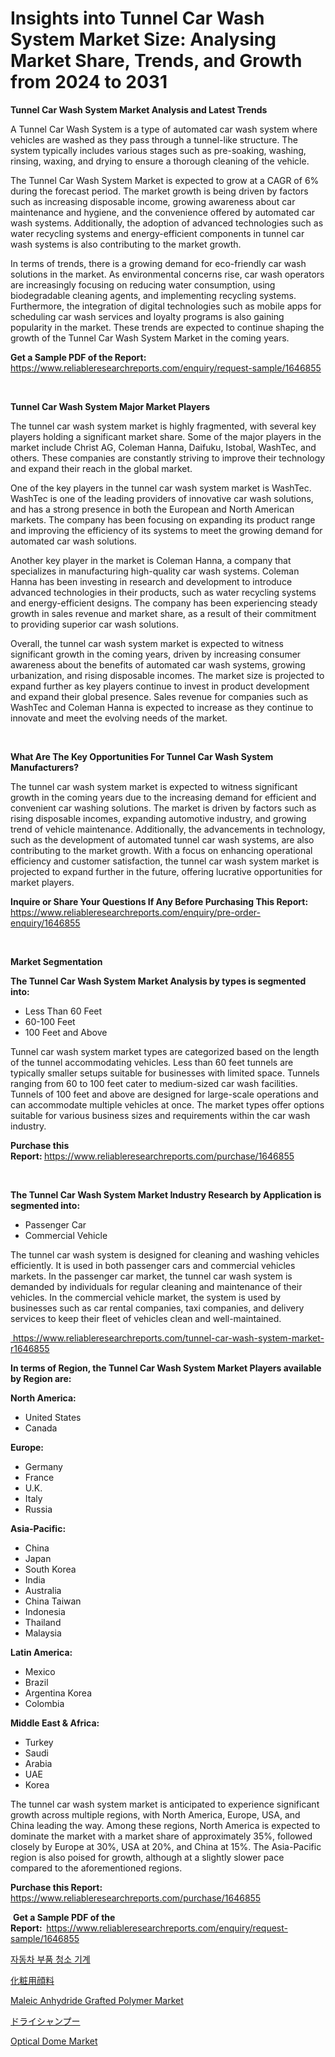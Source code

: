 <p><h1>Insights into Tunnel Car Wash System Market Size: Analysing Market Share, Trends, and Growth from 2024 to 2031</h1></p><p><strong>Tunnel Car Wash System Market Analysis and Latest Trends</strong></p>
<p><p>A Tunnel Car Wash System is a type of automated car wash system where vehicles are washed as they pass through a tunnel-like structure. The system typically includes various stages such as pre-soaking, washing, rinsing, waxing, and drying to ensure a thorough cleaning of the vehicle.</p><p>The Tunnel Car Wash System Market is expected to grow at a CAGR of 6% during the forecast period. The market growth is being driven by factors such as increasing disposable income, growing awareness about car maintenance and hygiene, and the convenience offered by automated car wash systems. Additionally, the adoption of advanced technologies such as water recycling systems and energy-efficient components in tunnel car wash systems is also contributing to the market growth.</p><p>In terms of trends, there is a growing demand for eco-friendly car wash solutions in the market. As environmental concerns rise, car wash operators are increasingly focusing on reducing water consumption, using biodegradable cleaning agents, and implementing recycling systems. Furthermore, the integration of digital technologies such as mobile apps for scheduling car wash services and loyalty programs is also gaining popularity in the market. These trends are expected to continue shaping the growth of the Tunnel Car Wash System Market in the coming years.</p></p>
<p><strong>Get a Sample PDF of the Report:&nbsp;</strong> <a href="https://www.reliableresearchreports.com/enquiry/request-sample/1646855">https://www.reliableresearchreports.com/enquiry/request-sample/1646855</a></p>
<p>&nbsp;</p>
<p><strong>Tunnel Car Wash System Major Market Players</strong></p>
<p><p>The tunnel car wash system market is highly fragmented, with several key players holding a significant market share. Some of the major players in the market include Christ AG, Coleman Hanna, Daifuku, Istobal, WashTec, and others. These companies are constantly striving to improve their technology and expand their reach in the global market.</p><p>One of the key players in the tunnel car wash system market is WashTec. WashTec is one of the leading providers of innovative car wash solutions, and has a strong presence in both the European and North American markets. The company has been focusing on expanding its product range and improving the efficiency of its systems to meet the growing demand for automated car wash solutions.</p><p>Another key player in the market is Coleman Hanna, a company that specializes in manufacturing high-quality car wash systems. Coleman Hanna has been investing in research and development to introduce advanced technologies in their products, such as water recycling systems and energy-efficient designs. The company has been experiencing steady growth in sales revenue and market share, as a result of their commitment to providing superior car wash solutions.</p><p>Overall, the tunnel car wash system market is expected to witness significant growth in the coming years, driven by increasing consumer awareness about the benefits of automated car wash systems, growing urbanization, and rising disposable incomes. The market size is projected to expand further as key players continue to invest in product development and expand their global presence. Sales revenue for companies such as WashTec and Coleman Hanna is expected to increase as they continue to innovate and meet the evolving needs of the market.</p></p>
<p>&nbsp;</p>
<p><strong>What Are The Key Opportunities For Tunnel Car Wash System Manufacturers?</strong></p>
<p><p>The tunnel car wash system market is expected to witness significant growth in the coming years due to the increasing demand for efficient and convenient car washing solutions. The market is driven by factors such as rising disposable incomes, expanding automotive industry, and growing trend of vehicle maintenance. Additionally, the advancements in technology, such as the development of automated tunnel car wash systems, are also contributing to the market growth. With a focus on enhancing operational efficiency and customer satisfaction, the tunnel car wash system market is projected to expand further in the future, offering lucrative opportunities for market players.</p></p>
<p><strong>Inquire or Share Your Questions If Any Before Purchasing This Report:</strong> <a href="https://www.reliableresearchreports.com/enquiry/pre-order-enquiry/1646855">https://www.reliableresearchreports.com/enquiry/pre-order-enquiry/1646855</a></p>
<p>&nbsp;</p>
<p><strong>Market Segmentation</strong></p>
<p><strong>The Tunnel Car Wash System Market Analysis by types is segmented into:</strong></p>
<p><ul><li>Less Than 60 Feet</li><li>60-100 Feet</li><li>100 Feet and Above</li></ul></p>
<p><p>Tunnel car wash system market types are categorized based on the length of the tunnel accommodating vehicles. Less than 60 feet tunnels are typically smaller setups suitable for businesses with limited space. Tunnels ranging from 60 to 100 feet cater to medium-sized car wash facilities. Tunnels of 100 feet and above are designed for large-scale operations and can accommodate multiple vehicles at once. The market types offer options suitable for various business sizes and requirements within the car wash industry.</p></p>
<p><strong>Purchase this Report:&nbsp;</strong><a href="https://www.reliableresearchreports.com/purchase/1646855">https://www.reliableresearchreports.com/purchase/1646855</a></p>
<p>&nbsp;</p>
<p><strong>The Tunnel Car Wash System Market Industry Research by Application is segmented into:</strong></p>
<p><ul><li>Passenger Car</li><li>Commercial Vehicle</li></ul></p>
<p><p>The tunnel car wash system is designed for cleaning and washing vehicles efficiently. It is used in both passenger cars and commercial vehicles markets. In the passenger car market, the tunnel car wash system is demanded by individuals for regular cleaning and maintenance of their vehicles. In the commercial vehicle market, the system is used by businesses such as car rental companies, taxi companies, and delivery services to keep their fleet of vehicles clean and well-maintained.</p></p>
<p><a href="https://www.reliableresearchreports.com/tunnel-car-wash-system-market-r1646855">&nbsp;https://www.reliableresearchreports.com/tunnel-car-wash-system-market-r1646855</a></p>
<p><strong>In terms of Region, the Tunnel Car Wash System Market Players available by Region are:</strong></p>
<p>
    <p> <strong> North America: </strong>
        <ul>
            <li>United States</li>
            <li>Canada</li>
        </ul>
        </p> 
    <p> <strong> Europe: </strong>
        <ul>
            <li>Germany</li>
            <li>France</li>
            <li>U.K.</li>
            <li>Italy</li>
            <li>Russia</li>
        </ul>
        </p> 
    <p> <strong> Asia-Pacific: </strong>
        <ul>
            <li>China</li>
            <li>Japan</li>
            <li>South Korea</li>
            <li>India</li>
            <li>Australia</li>
            <li>China Taiwan</li>
            <li>Indonesia</li>
            <li>Thailand</li>
            <li>Malaysia</li>
        </ul>
        </p> 
    <p> <strong> Latin America: </strong>
        <ul>
            <li>Mexico</li>
            <li>Brazil</li>
            <li>Argentina Korea</li>
            <li>Colombia</li>
        </ul>
        </p> 
    <p> <strong> Middle East & Africa: </strong>
        <ul>
            <li>Turkey</li>
            <li>Saudi</li>
            <li>Arabia</li>
            <li>UAE</li>
            <li>Korea</li>
        </ul>
    </p>
    </p>
<p><p>The tunnel car wash system market is anticipated to experience significant growth across multiple regions, with North America, Europe, USA, and China leading the way. Among these regions, North America is expected to dominate the market with a market share of approximately 35%, followed closely by Europe at 30%, USA at 20%, and China at 15%. The Asia-Pacific region is also poised for growth, although at a slightly slower pace compared to the aforementioned regions.</p></p>
<p><strong>Purchase this Report: </strong><a href="https://www.reliableresearchreports.com/purchase/1646855">https://www.reliableresearchreports.com/purchase/1646855</a></p>
<p>&nbsp;<strong>Get a Sample PDF of the Report:&nbsp;&nbsp;</strong><a href="https://www.reliableresearchreports.com/enquiry/request-sample/1646855">https://www.reliableresearchreports.com/enquiry/request-sample/1646855</a></p>
<p><strong></strong></p>
<p><p><a href="https://github.com/WilburKihn5676/Market-Research-Report-List-1/blob/main/802154734914.md">자동차 부품 청소 기계</a></p><p><a href="https://github.com/andym141978/Market-Research-Report-List-1/blob/main/535274938367.md">化粧用顔料</a></p><p><a href="https://issuu.com/reportprime-2/docs/maleic-anhydride-grafted-polymer-market-size-2030.">Maleic Anhydride Grafted Polymer Market</a></p><p><a href="https://github.com/EstelWisozk1/Market-Research-Report-List-1/blob/main/205813138366.md">ドライシャンプー</a></p><p><a href="https://github.com/bobicer/Market-Research-Report-List-3/blob/main/optical-dome-market.md">Optical Dome Market</a></p></p>